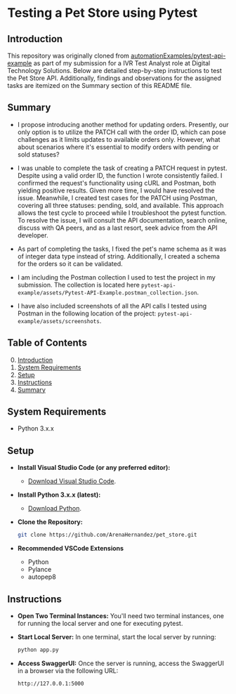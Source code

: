 # Testing a Pet Store using Pytest

## Introduction
This repository was originally cloned from [automationExamples/pytest-api-example](https://github.com/automationExamples/pytest-api-example) as part of my submission for a IVR Test Analyst role at Digital Technology Solutions. Below are detailed step-by-step instructions to test the Pet Store API. Additionally, findings and observations for the assigned tasks are itemized on the Summary section of this README file.



## Summary
- I propose introducing another method for updating orders. Presently, our only option is to utilize the PATCH call with the order ID, which can pose challenges as it limits updates to available orders only. However, what about scenarios where it's essential to modify orders with pending or sold statuses?
  
- I was unable to complete the task of creating a PATCH request in pytest. Despite using a valid order ID, the function I wrote consistently failed. I confirmed the request's functionality using cURL and Postman, both yielding positive results. Given more time, I would have resolved the issue. Meanwhile, I created test cases for the PATCH using Postman, covering all three statuses: pending, sold, and available. This approach allows the test cycle to proceed while I troubleshoot the pytest function. To resolve the issue, I will consult the API documentation, search online, discuss with QA peers, and as a last resort, seek advice from the API developer.
  
- As part of completing the tasks, I fixed the pet's name schema as it was of integer data type instead of string. Additionally, I created a schema for the orders so it can be validated.
  
- I am including the Postman collection I used to test the project in my submission. The collection is located here `pytest-api-example/assets/Pytest-API-Example.postman_collection.json`.
  
- I have also included screenshots of all the API calls I tested using Postman in the following location of the project: `pytest-api-example/assets/screenshots`.



## Table of Contents
0. [Introduction](#Introduction)
1. [System Requirements](#system-requirements)
2. [Setup](#setup)
3. [Instructions](#instructions)
4. [Summary](#Summary)
   

## System Requirements
- Python 3.x.x

## Setup
- **Install Visual Studio Code (or any preferred editor):**
   - [Download Visual Studio Code](https://code.visualstudio.com/download).
   
- **Install Python 3.x.x (latest):**
   - [Download Python](https://www.python.org/downloads/).

- **Clone the Repository:**
   ```bash
   git clone https://github.com/ArenaHernandez/pet_store.git

- **Recommended VSCode Extensions**
   - Python
   - Pylance
   - autopep8

## Instructions
- **Open Two Terminal Instances:**
  You'll need two terminal instances, one for running the local server and one for executing pytest.
  
- **Start Local Server:**
  In one terminal, start the local server by running:
  ```bash
  python app.py

- **Access SwaggerUI:**
Once the server is running, access the SwaggerUI in a browser via the following URL:
  ```bash
  http://127.0.0.1:5000
